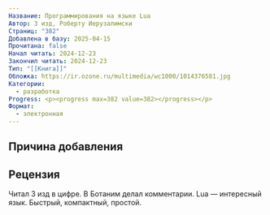 ```yaml
---
Название: Программирования на языке Lua
Автор: 3 изд, Роберту Иерузалимски
Страниц: "382"
Добавлена в базу: 2025-04-15
Прочитана: false
Начал читать: 2024-12-23
Закончил читать: 2024-12-23
Тип: "[[Книга]]"
Обложка: https://ir.ozone.ru/multimedia/wc1000/1014376581.jpg
Категории:
  - разработка
Progress: <p><progress max=382 value=382></progress></p>
Формат:
  - электронная
---
```

## Причина добавления

## Рецензия

Читал 3 изд в цифре. В Ботаним делал комментарии. Lua — интересный язык. Быстрый, компактный, простой.